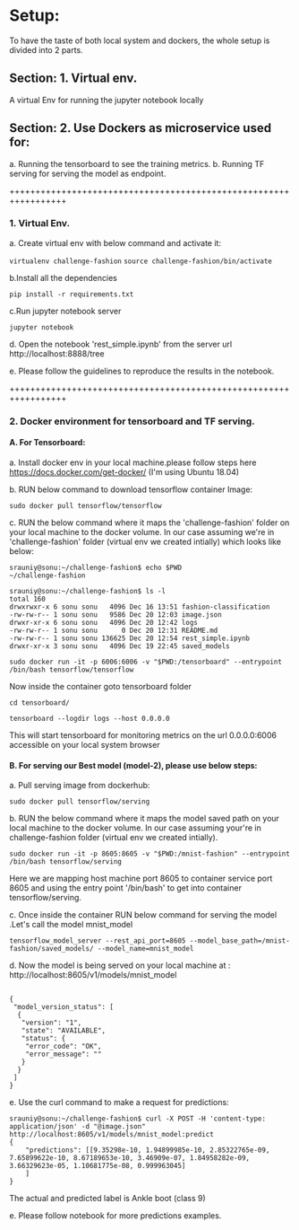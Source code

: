 # Setup:

To have the taste of both local system and dockers, the whole setup is divided into 2 parts.

## Section: 1. Virtual env. 
A virtual Env for running the jupyter notebook locally

## Section: 2. Use Dockers as microservice used for:

a. Running the tensorboard to see the training metrics.
b. Running TF serving for serving the model as endpoint.

+++++++++++++++++++++++++++++++++++++++++++++++++++++++++++++++++

### 1. Virtual Env.

a. Create virtual env with below command and activate it:

`virtualenv challenge-fashion`
`source challenge-fashion/bin/activate`

b.Install all the dependencies 

`pip install -r requirements.txt`

c.Run jupyter notebook server

`jupyter notebook`

d. Open the notebook 'rest_simple.ipynb' from the server url http://localhost:8888/tree

e. Please follow the guidelines to reproduce the results in the notebook.


+++++++++++++++++++++++++++++++++++++++++++++++++++++++++++++++++ 
  

### 2. Docker environment for tensorboard and TF serving.

#### A. For Tensorboard:

a. Install docker env in your local machine.please follow steps here https://docs.docker.com/get-docker/ (I'm using Ubuntu 18.04)

b. RUN below command to download tensorflow container Image:

`sudo docker pull tensorflow/tensorflow`

c. RUN the below command where it maps the 'challenge-fashion' folder on your local machine to the docker volume. 
In our case assuming we're in 'challenge-fashion' folder (virtual env we created intially) which looks like below:

```
srauniy@sonu:~/challenge-fashion$ echo $PWD
~/challenge-fashion
```
```
srauniy@sonu:~/challenge-fashion$ ls -l
total 160
drwxrwxr-x 6 sonu sonu   4096 Dec 16 13:51 fashion-classification
-rw-rw-r-- 1 sonu sonu   9586 Dec 20 12:03 image.json
drwxr-xr-x 6 sonu sonu   4096 Dec 20 12:42 logs
-rw-rw-r-- 1 sonu sonu      0 Dec 20 12:31 README.md
-rw-rw-r-- 1 sonu sonu 136625 Dec 20 12:54 rest_simple.ipynb
drwxr-xr-x 3 sonu sonu   4096 Dec 19 22:45 saved_models
```

`sudo docker run -it -p 6006:6006 -v "$PWD:/tensorboard" --entrypoint /bin/bash tensorflow/tensorflow`

Now inside the container goto tensorboard folder

`cd tensorboard/` 

`tensorboard --logdir logs --host 0.0.0.0`

This will start tensorboard for monitoring metrics on the url 0.0.0.0:6006 accessible on your local system browser

#### B. For serving our Best model (model-2), please use below steps:
  
a. Pull serving image from dockerhub: 

`sudo docker pull tensorflow/serving`


b. RUN the below command where it maps the model saved path on your local machine to the docker volume. 
In our case assuming your're in challenge-fashion folder (virtual env we created intially).

`sudo docker run -it -p 8605:8605 -v "$PWD:/mnist-fashion" --entrypoint /bin/bash tensorflow/serving`

Here we are mapping host machine port 8605 to container service port 8605 and using the entry point '/bin/bash' to get into container tensorflow/serving.

c. Once inside the container RUN below command for serving the model .Let's call the model mnist_model

`tensorflow_model_server --rest_api_port=8605 --model_base_path=/mnist-fashion/saved_models/ --model_name=mnist_model`

d. Now the model is being served on your local machine at : http://localhost:8605/v1/models/mnist_model
```

{
 "model_version_status": [
  {
   "version": "1",
   "state": "AVAILABLE",
   "status": {
    "error_code": "OK",
    "error_message": ""
   }
  }
 ]
}
```

e. Use the curl command to make a request for predictions:
```
srauniy@sonu:~/challenge-fashion$ curl -X POST -H 'content-type: application/json' -d "@image.json" http://localhost:8605/v1/models/mnist_model:predict
{
    "predictions": [[9.35298e-10, 1.94899985e-10, 2.85322765e-09, 7.65899622e-10, 8.67189653e-10, 3.46909e-07, 1.84958282e-09, 3.66329623e-05, 1.10681775e-08, 0.999963045]
    ]
}
```
The actual and predicted label is Ankle boot (class 9)

e. Please follow notebook for more predictions examples.



